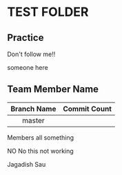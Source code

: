 # TEST FOLDER

## Practice 

Don't follow me!!

someone here


## Team Member Name
| Branch Name | Commit Count |
|:---:|:---:|
| master |  |


Members all something


NO No this not working

Jagadish Sau
